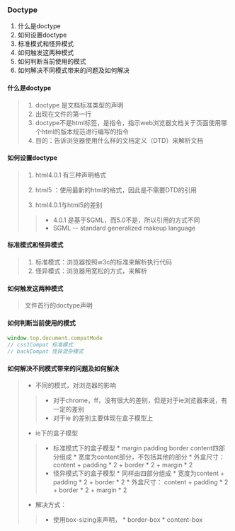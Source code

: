 ### Doctype 
1. 什么是doctype
2. 如何设置doctype
3. 标准模式和怪异模式
4. 如何触发这两种模式
5. 如何判断当前使用的模式
6. 如何解决不同模式带来的问题及如何解决

#### 什么是doctype

> 1. doctype 是文档标准类型的声明
> 2. 出现在文件的第一行
> 3. doctype不是html标签，是指令，指示web浏览器文档关于页面使用哪个html的版本规范进行编写的指令
> 4. 目的：告诉浏览器使用什么样的文档定义（DTD）来解析文档

#### 如何设置doctype
>
> 1. html4.0.1 有三种声明格式
>
> 2. html5 ：使用最新的html的格式，因此是不需要DTD的引用
>
> 3. html4.0.1与html5的差别
>
>>	- 4.0.1 是基于SGML，而5.0不是，所以引用的方式不同
>>	- SGML -- standard generalized makeup language


#### 标准模式和怪异模式
>
> 1. 标准模式：浏览器按照w3c的标准来解析执行代码
> 2. 怪异模式：浏览器用宽松的方式，来解析


#### 如何触发这两种模式
>
> 文件首行的doctype声明

#### 如何判断当前使用的模式
 ```js
 window.top.document.compatMode
 // css1Compat 标准模式
 // backCompat 怪异混杂模式
 ```
#### 如何解决不同模式带来的问题及如何解决

>
> + 不同的模式，对浏览器的影响
>
>>	- 对于chrome，ff，没有很大的差别，但是对于ie浏览器来说，有一定的差别
>>	- 对于ie 的差别主要体现在盒子模型上
> + ie下的盒子模型
>
>>	- 标准模式下的盒子模型
		* margin padding border content四部分组成
		* 宽度为content部分，不包括其他的部分
		* 外盒尺寸：content + padding * 2 + border * 2 + margin * 2
>>	- 怪异模式下的盒子模型
		* 同样由四部分组成
		* 宽度为content + padding * 2 + border * 2 
		* 外盒尺寸： content + padding * 2 + border * 2 + margin * 2
> + 解决方式：
>
>>	- 使用box-sizing来声明，
		* border-box
		* content-box

